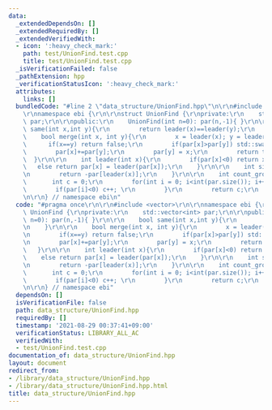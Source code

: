 ```yaml
---
data:
  _extendedDependsOn: []
  _extendedRequiredBy: []
  _extendedVerifiedWith:
  - icon: ':heavy_check_mark:'
    path: test/UnionFind.test.cpp
    title: test/UnionFind.test.cpp
  _isVerificationFailed: false
  _pathExtension: hpp
  _verificationStatusIcon: ':heavy_check_mark:'
  attributes:
    links: []
  bundledCode: "#line 2 \"data_structure/UnionFind.hpp\"\n\r\n#include <vector>\r\n\
    \r\nnamespace ebi {\r\n\r\nstruct UnionFind {\r\nprivate:\r\n    std::vector<int>\
    \ par;\r\n\r\npublic:\r\n    UnionFind(int n=0): par(n,-1){ }\r\n\r\n    bool\
    \ same(int x,int y){\r\n        return leader(x)==leader(y);\r\n    }\r\n\r\n\
    \    bool merge(int x, int y){\r\n        x = leader(x); y = leader(y);\r\n  \
    \      if(x==y) return false;\r\n        if(par[x]>par[y]) std::swap(x,y);\r\n\
    \        par[x]+=par[y];\r\n        par[y] = x;\r\n        return true;\r\n  \
    \  }\r\n\r\n    int leader(int x){\r\n        if(par[x]<0) return x;\r\n     \
    \   else return par[x] = leader(par[x]);\r\n    }\r\n\r\n    int size(int x){\r\
    \n        return -par[leader(x)];\r\n    }\r\n\r\n    int count_group(){\r\n \
    \       int c = 0;\r\n        for(int i = 0; i<int(par.size()); i++){\r\n    \
    \        if(par[i]<0) c++; \r\n        }\r\n        return c;\r\n    }\r\n};\r\
    \n\r\n} // namespace ebi\n"
  code: "#pragma once\r\n\r\n#include <vector>\r\n\r\nnamespace ebi {\r\n\r\nstruct\
    \ UnionFind {\r\nprivate:\r\n    std::vector<int> par;\r\n\r\npublic:\r\n    UnionFind(int\
    \ n=0): par(n,-1){ }\r\n\r\n    bool same(int x,int y){\r\n        return leader(x)==leader(y);\r\
    \n    }\r\n\r\n    bool merge(int x, int y){\r\n        x = leader(x); y = leader(y);\r\
    \n        if(x==y) return false;\r\n        if(par[x]>par[y]) std::swap(x,y);\r\
    \n        par[x]+=par[y];\r\n        par[y] = x;\r\n        return true;\r\n \
    \   }\r\n\r\n    int leader(int x){\r\n        if(par[x]<0) return x;\r\n    \
    \    else return par[x] = leader(par[x]);\r\n    }\r\n\r\n    int size(int x){\r\
    \n        return -par[leader(x)];\r\n    }\r\n\r\n    int count_group(){\r\n \
    \       int c = 0;\r\n        for(int i = 0; i<int(par.size()); i++){\r\n    \
    \        if(par[i]<0) c++; \r\n        }\r\n        return c;\r\n    }\r\n};\r\
    \n\r\n} // namespace ebi"
  dependsOn: []
  isVerificationFile: false
  path: data_structure/UnionFind.hpp
  requiredBy: []
  timestamp: '2021-08-29 00:37:41+09:00'
  verificationStatus: LIBRARY_ALL_AC
  verifiedWith:
  - test/UnionFind.test.cpp
documentation_of: data_structure/UnionFind.hpp
layout: document
redirect_from:
- /library/data_structure/UnionFind.hpp
- /library/data_structure/UnionFind.hpp.html
title: data_structure/UnionFind.hpp
---
```

